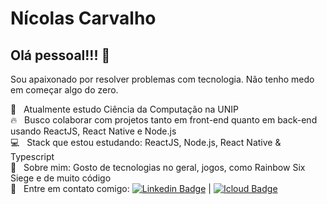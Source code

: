 # Nícolas Carvalho

## Olá pessoal!!! 👋

Sou apaixonado por resolver problemas com tecnologia.
Não tenho medo em começar algo do zero.

:rocket:  &nbsp; Atualmente estudo Ciência da Computação na UNIP
  <br/> :fire: &nbsp; Busco colaborar com projetos tanto em front-end quanto em back-end usando ReactJS, React Native e Node.js
  <br/> :computer: &nbsp; Stack que estou estudando: ReactJS, Node.js, React Native & Typescript
  <br/> 💬  &nbsp; Sobre mim: Gosto de tecnologias no geral, jogos, como Rainbow Six Siege e de muito código
  <br/> :email: &nbsp; Entre em contato comigo: [![Linkedin Badge](https://img.shields.io/badge/-Nícolas%20Carvalho-blue?style=flat-square&logo=Linkedin&logoColor=white&link=https://www.linkedin.com/in/nicolasdev1/)](https://www.linkedin.com/in/nicolasdev1/) 
| 
[![Icloud Badge](https://img.shields.io/badge/-nicolaspessoal@icloud.com-c14438?style=flat-square&logo=Icloud&logoColor=white&link=mailto:nicolaspessoal@icloud.com)](mailto:nicolaspessoal@icloud.com)
